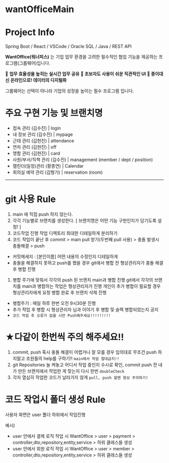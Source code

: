 # wantOfficeMain

# Project Info

Spring Boot / React / VSCode / Oracle SQL / Java / REST API

**WantOffice(워너피스)** 는 기업 업무 환경을 고려한 필수적인 협업 기능을 제공하는 프로그램(그룹웨어)입니다.

💼 **업무 효율성을 높히는 실시간 업무 공유**
**💼 초보자도 사용이 쉬운 직관적인 UI**
**💼 종이대신 온라인으로! 데이터의 디지털화**

그룹웨어는 선택이 아니라 기업의 성장을 높이는 필수 프로그램 입니다.

# 주요 구현 기능 및 브랜치명
- 접속 관리 (김수진) | login
- 내 정보 관리 (김수진) | mypage
- 근태 관리 (김현진) | attendance 
- 연차 관리 (김현진) | off
- 명함 관리 (김현진) | card
- 사원/부서/직책 관리 (김수진) | management (member / dept / position)
- 캘린더(일정)관리 (황종연) | Calendar
- 회의실 예약 관리 (김형기) | reservation (room)

------------------------------------------------------------------------------------------------------------------------------------

# git 사용 Rule

1. main 에 직접 push 하지 않는다.
2. 각각 기능별로 브랜치를 생성한다. [ 브랜치명은 어떤 기능 구현인지가 담기도록 설정! ]
3. 코드작업 진행 작업 디렉토리 최대한 디테일하게 분리하기
4. 코드 작업이 끝난 후 commit > main pull 받기(두번째 pull 사용) > 충돌 발생시 충돌해결 > push
- 커밋메세지 : [본인이름] 어떤 내용의 수정인지 디테일하게
- 충돌을 해결하지 못하고 push를 했을 경우 git에서 병합 전 형상관리자가 충돌 해결 후 병합 진행
1. 병합 주기에 맞춰서 각각의 push 된 브랜치 main과 병합 진행 git에서 각각의 브랜치를 main과 병합하는 작업은 형상관리자가 진행 
   개인이 추가 병합이 필요할 경우 형상관리자에게 요청 병합 완료 후 브랜치 삭제 진행
- 병합주기 : 매일 하루 한번 오전 9시30분 진행
- 추가 작업 후 병합 시 형상관리자 님과 이야기 후 병합 및 슬랙 병합되었는지 공지
- `코드 작업 후 오류가 없을 시만 Push해주세요!!!!!!!!!`

# ★다같이 한번씩 주의 해주세요!!

1. commit, push 혹시 충돌 해결이 어렵거나 잘 모를 경우 임의대로 무조건 push 하지말고 조원들의 help를 구하기!! `main에서 작업 절대금지!!`
2. git Repositories 늘 켜놓고 어디서 작업 중인지 수시로 확인, commit push 전 내가 만든 브랜치에서 작업한 게 맞는지 다시 한번 `doubleCheck`
3. 각자 열심히 작업한 코드가 날라가지 않게 `pull, push 할땐 항상 주의하기!`

# 코드 작업시 폴더 생성 Rule
사용자 화면은 user 폴더 하위에서 작업진행

예시)
- user 안에서 결제 로직 작업 시 WantOffice > user > payment > controller,dto,repository,entity,service > 하위 클래스들 생성
- user 안에서 회원 로직 작업 시 WantOffice > user > member > controller,dto,repository,entity,service > 하위 클래스들 생성
